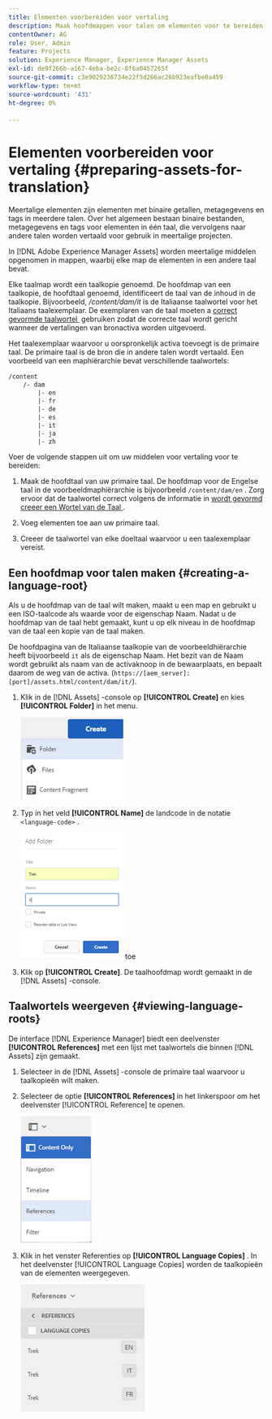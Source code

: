 ```yaml
---
title: Elementen voorbereiden voor vertaling
description: Maak hoofdmappen voor talen om elementen voor te bereiden voor vertaling ter ondersteuning van meertalige middelen.
contentOwner: AG
role: User, Admin
feature: Projects
solution: Experience Manager, Experience Manager Assets
exl-id: de9f266b-a167-4eba-be2c-8f6a0457265f
source-git-commit: c3e9029236734e22f5d266ac26b923eafbe0a459
workflow-type: tm+mt
source-wordcount: '431'
ht-degree: 0%

---
```


# Elementen voorbereiden voor vertaling {#preparing-assets-for-translation}

Meertalige elementen zijn elementen met binaire getallen, metagegevens en tags in meerdere talen. Over het algemeen bestaan binaire bestanden, metagegevens en tags voor elementen in één taal, die vervolgens naar andere talen worden vertaald voor gebruik in meertalige projecten.

In [!DNL Adobe Experience Manager Assets] worden meertalige middelen opgenomen in mappen, waarbij elke map de elementen in een andere taal bevat.

Elke taalmap wordt een taalkopie genoemd. De hoofdmap van een taalkopie, de hoofdtaal genoemd, identificeert de taal van de inhoud in de taalkopie. Bijvoorbeeld, */content/dam/it* is de Italiaanse taalwortel voor het Italiaans taalexemplaar. De exemplaren van de taal moeten a [&#x200B; correct gevormde taalwortel &#x200B;](preparing-assets-for-translation.md#creating-a-language-root) gebruiken zodat de correcte taal wordt gericht wanneer de vertalingen van bronactiva worden uitgevoerd.

Het taalexemplaar waarvoor u oorspronkelijk activa toevoegt is de primaire taal. De primaire taal is de bron die in andere talen wordt vertaald. Een voorbeeld van een maphiërarchie bevat verschillende taalwortels:

```shell
/content
    /- dam
        |- en
        |- fr
        |- de
        |- es
        |- it
        |- ja
        |- zh
```

Voer de volgende stappen uit om uw middelen voor vertaling voor te bereiden:

1. Maak de hoofdtaal van uw primaire taal. De hoofdmap voor de Engelse taal in de voorbeeldmaphiërarchie is bijvoorbeeld `/content/dam/en` . Zorg ervoor dat de taalwortel correct volgens de informatie in [&#x200B; wordt gevormd creeer een Wortel van de Taal &#x200B;](preparing-assets-for-translation.md#creating-a-language-root).

1. Voeg elementen toe aan uw primaire taal.
1. Creeer de taalwortel van elke doeltaal waarvoor u een taalexemplaar vereist.

## Een hoofdmap voor talen maken {#creating-a-language-root}

Als u de hoofdmap van de taal wilt maken, maakt u een map en gebruikt u een ISO-taalcode als waarde voor de eigenschap Naam. Nadat u de hoofdmap van de taal hebt gemaakt, kunt u op elk niveau in de hoofdmap van de taal een kopie van de taal maken.

De hoofdpagina van de Italiaanse taalkopie van de voorbeeldhiërarchie heeft bijvoorbeeld `it` als de eigenschap Naam. Het bezit van de Naam wordt gebruikt als naam van de activaknoop in de bewaarplaats, en bepaalt daarom de weg van de activa. (`https://[aem_server]:[port]/assets.html/content/dam/it/`).

1. Klik in de [!DNL Assets] -console op **[!UICONTROL Create]** en kies **[!UICONTROL Folder]** in het menu.

   ![&#x200B; creeer omslag &#x200B;](assets/Create-folder.png)

1. Typ in het veld **[!UICONTROL Name]** de landcode in de notatie `<language-code>` .

   ![&#x200B; voeg taalcode in omslag &#x200B;](assets/Add-language-code-in-folder.png) toe

1. Klik op **[!UICONTROL Create]**. De taalhoofdmap wordt gemaakt in de [!DNL Assets] -console.

## Taalwortels weergeven {#viewing-language-roots}

De interface [!DNL Experience Manager] biedt een deelvenster **[!UICONTROL References]** met een lijst met taalwortels die binnen [!DNL Assets] zijn gemaakt.

1. Selecteer in de [!DNL Assets] -console de primaire taal waarvoor u taalkopieën wilt maken.
1. Selecteer de optie **[!UICONTROL References]** in het linkerspoor om het deelvenster [!UICONTROL Reference] te openen.

   ![&#x200B; chlimage_1-122 &#x200B;](assets/chlimage_1-122.png)

1. Klik in het venster Referenties op **[!UICONTROL Language Copies]** . In het deelvenster [!UICONTROL Language Copies] worden de taalkopieën van de elementen weergegeven.

   ![&#x200B; taalexemplaren &#x200B;](assets/lang-copy2.png)
